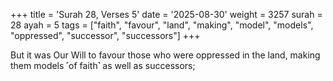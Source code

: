 +++
title = 'Surah 28, Verses 5'
date = '2025-08-30'
weight = 3257
surah = 28
ayah = 5
tags = ["faith", "favour", "land", "making", "model", "models", "oppressed", "successor", "successors"]
+++

But it was Our Will to favour those who were oppressed in the land, making them models ˹of faith˺ as well as successors;